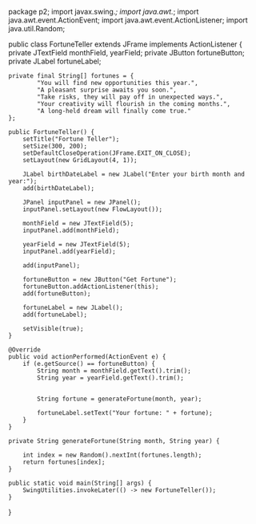 package p2;
import javax.swing.*;
import java.awt.*;
import java.awt.event.ActionEvent;
import java.awt.event.ActionListener;
import java.util.Random;

public class FortuneTeller extends JFrame implements ActionListener {
    private JTextField monthField, yearField;
    private JButton fortuneButton;
    private JLabel fortuneLabel;

    private final String[] fortunes = {
            "You will find new opportunities this year.",
            "A pleasant surprise awaits you soon.",
            "Take risks, they will pay off in unexpected ways.",
            "Your creativity will flourish in the coming months.",
            "A long-held dream will finally come true."
    };

    public FortuneTeller() {
        setTitle("Fortune Teller");
        setSize(300, 200);
        setDefaultCloseOperation(JFrame.EXIT_ON_CLOSE);
        setLayout(new GridLayout(4, 1));

        JLabel birthDateLabel = new JLabel("Enter your birth month and year:");
        add(birthDateLabel);

        JPanel inputPanel = new JPanel();
        inputPanel.setLayout(new FlowLayout());

        monthField = new JTextField(5);
        inputPanel.add(monthField);

        yearField = new JTextField(5);
        inputPanel.add(yearField);

        add(inputPanel);

        fortuneButton = new JButton("Get Fortune");
        fortuneButton.addActionListener(this);
        add(fortuneButton);

        fortuneLabel = new JLabel();
        add(fortuneLabel);

        setVisible(true);
    }

    @Override
    public void actionPerformed(ActionEvent e) {
        if (e.getSource() == fortuneButton) {
            String month = monthField.getText().trim();
            String year = yearField.getText().trim();

            
            String fortune = generateFortune(month, year);

            fortuneLabel.setText("Your fortune: " + fortune);
        }
    }

    private String generateFortune(String month, String year) {
       
        int index = new Random().nextInt(fortunes.length);
        return fortunes[index];
    }

    public static void main(String[] args) {
        SwingUtilities.invokeLater(() -> new FortuneTeller());
    }
}
